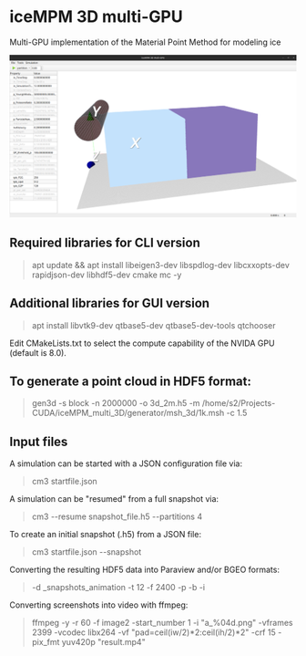 # iceMPM 3D multi-GPU
Multi-GPU implementation of the Material Point Method for modeling ice

![Screenshot of the GUI version](/screenshot.png)


## Required libraries for CLI version

> apt update && apt install libeigen3-dev libspdlog-dev libcxxopts-dev rapidjson-dev libhdf5-dev cmake mc -y

## Additional libraries for GUI version

> apt install libvtk9-dev qtbase5-dev qtbase5-dev-tools qtchooser

Edit CMakeLists.txt to select the compute capability of the NVIDA GPU (default is 8.0).

## To generate a point cloud in HDF5 format: 

> gen3d -s block -n 2000000 -o 3d_2m.h5 -m /home/s2/Projects-CUDA/iceMPM_multi_3D/generator/msh_3d/1k.msh -c 1.5

## Input files

A simulation can be started with a JSON configuration file via:

> cm3 startfile.json

A simulation can be "resumed" from a full snapshot via:

> cm3 --resume snapshot_file.h5 --partitions 4

To create an initial snapshot (.h5) from a JSON file:

> cm3 startfile.json --snapshot

Converting the resulting HDF5 data into Paraview and/or BGEO formats:

> -d _snapshots_animation -t 12 -f 2400 -p -b -i

Converting screenshots into video with ffmpeg:

> ffmpeg -y -r 60 -f image2 -start_number 1 -i "a_%04d.png" -vframes 2399 -vcodec libx264 -vf "pad=ceil(iw/2)*2:ceil(ih/2)*2" -crf 15 -pix_fmt yuv420p "result.mp4"
